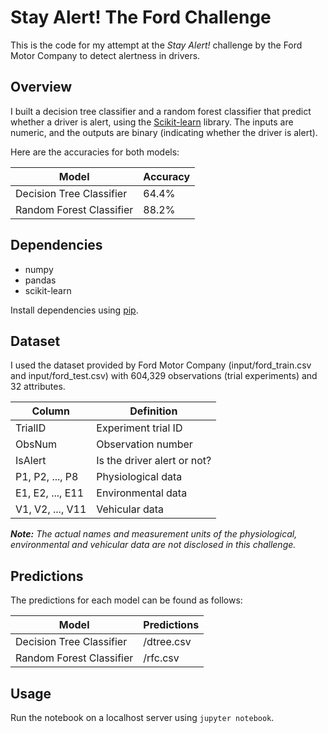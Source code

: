# Stay Alert! The Ford Challenge

This is the code for my attempt at the *Stay Alert!* challenge by the Ford Motor Company to detect alertness in drivers.

## Overview

I built a decision tree classifier and a random forest classifier that predict whether a driver is alert, using the [Scikit-learn](http://scikit-learn.org/stable/) library. The inputs are numeric, and the outputs are binary (indicating whether the driver is alert). 

Here are the accuracies for both models:

| Model  | Accuracy |
| ------------- | ------------- |
| Decision Tree Classifier  | 64.4%  |
| Random Forest Classifier  | 88.2%  |

## Dependencies

- numpy
- pandas
- scikit-learn

Install dependencies using [pip](https://pip.pypa.io/en/stable/).

## Dataset

I used the dataset provided by Ford Motor Company (input/ford_train.csv and input/ford_test.csv) with 604,329 observations (trial experiments) and 32 attributes.


| Column  | Definition |
| ------------- | ------------- |
| TrialID  | Experiment trial ID  |
| ObsNum  | Observation number  |
| IsAlert  | Is the driver alert or not?  |
| P1, P2, ..., P8  | Physiological data  |
| E1, E2, ..., E11  | Environmental data  |
| V1, V2, ..., V11  | Vehicular data  |

_**Note:** The actual names and measurement units of the physiological, environmental and vehicular data are not disclosed in this challenge._

## Predictions

The predictions for each model can be found as follows:

| Model  | Predictions |
| ------------- | ------------- |
| Decision Tree Classifier  | /dtree.csv  |
| Random Forest Classifier  | /rfc.csv  |

## Usage

Run the notebook on a localhost server using `jupyter notebook`.
